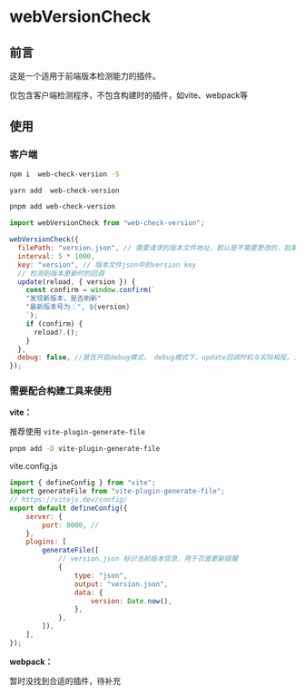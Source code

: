 # webVersionCheck

## 前言

这是一个适用于前端版本检测能力的插件。

仅包含客户端检测程序，不包含构建时的插件，如vite、webpack等

## 使用

### 客户端

```bash
npm i  web-check-version -S

yarn add  web-check-version

pnpm add web-check-version
```

```js
import webVersionCheck from "web-check-version";

webVersionCheck({
  filePath: "version.json", // 需要请求的版本文件地址，默认是不需要更改的，如果部署的网址为域名的二级目录，请填写绝对路径。
  interval: 5 * 1000,
  key: "version", // 版本文件json中的version key
  // 检测到版本更新时的回调
  update(reload, { version }) {
    const confirm = window.confirm(`
    "发现新版本，是否刷新"
    "最新版本号为：", ${version}
    `);
    if (confirm) {
      reload?.();
    }
  },
  debug: false, //是否开启debug模式， debug模式下，update回调时机与实际相反。主要用于测试
});
```

### 需要配合构建工具来使用

**vite：**

推荐使用 `vite-plugin-generate-file`

```bash
pnpm add -D vite-plugin-generate-file
```

vite.config.js

```js
import { defineConfig } from "vite";
import generateFile from "vite-plugin-generate-file";
// https://vitejs.dev/config/
export default defineConfig({
    server: {
        port: 8000, //
    },
    plugins: [
        generateFile([
            // version.json 标识当前版本信息，用于页面更新提醒
            {
                type: "json",
                output: "version.json",
                data: {
                    version: Date.now(),
                },
            },
        ]),
    ],
});
```

**webpack：**

暂时没找到合适的插件，待补充
